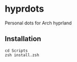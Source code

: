 # hyprdots

Personal dots for Arch hyprland

## Installation

```console
cd Scripts
zsh install.zsh
```
